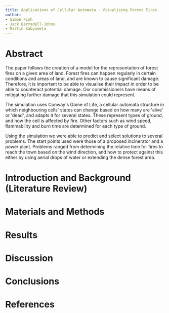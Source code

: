 ```yaml
---
title: Applications of Cellular Automata - Visualising Forest Fires
author:
- Simon Fish
- Jack Barradell-Johns
- Martin Kabyamela
---
```


# Abstract

The paper follows the creation of a model for the representation of forest fires on a given area of land. Forest fires can happen regularly in certain conditions and areas of land, and are known to cause significant damage. Therefore, it is important to be able to visualise their impact in order to be able to counteract potential damage. Our commissioners have means of mitigating further damage that this simulation could represent.

The simulation uses Conway's Game of Life, a cellular automata structure in which neighbouring cells' states  can change based on how many are 'alive' or 'dead', and adapts it for several states. These represent types of ground, and how the cell is affected by fire. Other factors such as wind speed, flammability and burn time are determined for each type of ground.

Using the simulation we were able to predict and select solutions to several problems. The start points used were those of a proposed incinerator and a power plant. Problems ranged from determining the relative time for fires to reach the town based on the wind direction, and how to protect against this either by using aerial drops of water or extending the dense forest area.

# Introduction and Background (Literature Review)

# Materials and Methods

# Results

# Discussion

# Conclusions

# References
